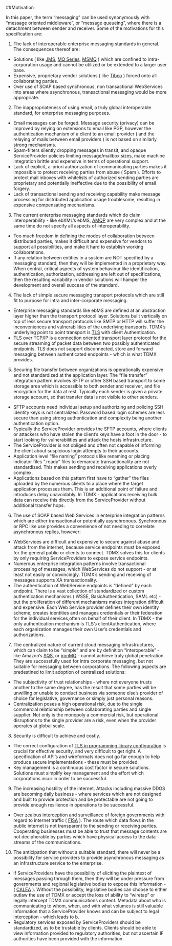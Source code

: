 ##Motivation

In this paper, the term “messaging” can be used synonymously with “message oriented middleware”, or “message queueing”, where there is a detachment between sender and receiver. Some of the motivations for this specification are:

1. The lack of interoperable enterprise messaging standards in general. The consequences thereof are:
  - Solutions ( like [JMS](http://en.wikipedia.org/wiki/Java_Message_Service), [MQ Series](http://en.wikipedia.org/wiki/MQ_Series), [MSMQ](http://en.wikipedia.org/wiki/Microsoft_Message_Queuing) ) which are confined to intra-corporation usage and cannot be utilized or be extended to a larger user base.
  - Expensive, proprietary vendor solutions ( like [Tibco](http://en.wikipedia.org/wiki/Tibco_Software) ) forced onto all collaborating parties.
  - Over use of SOAP based synchronous, non transactional WebServices into areas where asynchronous, transactional messaging would be more appropriate.


2. The inappropriateness of using email, a truly global interoperable standard, for enterprise messaging purposes.
 - Email messages can be forged. Message security (privacy) can be improved by relying on extensions to email like PGP, however the authentication mechanism of a client to an email provider ( and the relaying of mails between email providers ) is not based on similarly strong mechanisms. 
 - Spam-filters silently dropping messages in transit, and opaque ServiceProvider policies limiting message/mailbox sizes, make machine integration brittle and expensive in terms of operational support.
 - Lack of explicit, a-priori authorization of communicating parties makes it impossible to protect receiving parties from abuse ( Spam ).  Efforts to protect mail inboxes with whitelists of authorized sending parties are proprietary and potentially ineffective due to the possibility of email forgery.
 - Lack of transactional sending and receiving capability make message processing for distributed application usage troublesome, resulting in expensive compensating mechanisms.

3. The current enterprise messaging standards which do claim interoperability - like ebXML’s ebMS, [AMQP](http://en.wikipedia.org/wiki/Advanced_Message_Queuing_Protocol) are very complex and at the same time do not specify all aspects of interoperability. 
 - Too much freedom in defining the modes of collaboration between distributed parties, makes it difficult and expensive for vendors to support all possibilities, and make it hard to establish working collaborations.
 - If any relation between entities in a system are NOT specified by a messaging standard, then they will be implemented in a proprietary way. When central, critical aspects of system behaviour like identification, authentication, authorization, addressing are left out of specifications, then the resulting variability in vendor solutions will hamper the development and overall success of the standard.

4. The lack of simple secure messaging transport protocols which are still fit to purpose for intra and inter-corporate messaging.
 - Enterprise messaging standards like ebMS are defined at an abstraction layer higher than the transport protocol layer. Solutions built vertically on top of less secure transport protocols like SMTP or HTTP will suffer the inconveniences and vulnerabilities of the underlying transports. TDMX’s underlying point to point transport is [TLS](http://en.wikipedia.org/wiki/Transport_Layer_Security) with client Authentication. 
 - TLS over TCP/IP is a connection oriented transport layer protocol for the secure streaming of packet data between two possibly authenticated endpoints. TLS does not support disconnected, store and forward messaging between authenticated endpoints - which is what TDMX provides.

5. Securing file transfer between organizations is operationally expensive and not standardized at the application layer. The “file transfer” integration pattern involves SFTP or other SSH based transport to some storage area which is accessible to both sender and receiver, and file encryption for the data at rest. Typically each sender is given a private storage account, so that transfer data is not visible to other senders. 
 - SFTP accounts need individual setup and authorizing and policing SSH identity keys is not centralized. Password based login schemes are less secure than using strong authentication and complexity being another authentication option.
 - Typically the ServiceProvider provides the SFTP accounts, where clients or attackers who have stolen the client’s keys have a foot in the door - to start looking for vulnerabilities and attack the hosts infrastructure. 
 - The ServiceProvider is not obliged and often not capable of informing the client about suspicious login attempts to their accounts.
 - Application level “file naming” protocols like renaming or placing indicator files “.ready” files to demarcate transactionality are not standardized. This makes sending and receiving applications overly complex.
 - Applications based on this pattern first have to “gather” the files uploaded by the numerous clients to a place where the target application processes them. This is an additional point of failure and introduces delay unavoidably. In TDMX - applications receiving bulk data can receive this directly from the ServiceProvider without additional transfer hops.

6. The use of SOAP based Web Services in enterprise integration patterns which are either transactional or potentially asynchronous. Synchronous or RPC like use provides a convenience of not needing to correlate asynchronous replies, however:
 - WebServices are difficult and expensive to secure against abuse and attack from the internet, because service endpoints must be exposed for the general public or clients to connect. TDMX solves this for clients by only requiring ServiceProviders to expose service endpoints.
 - Numerous enterprise integration patterns involve transactional processing of messages, which WebServices do not support - or at least not easily or convincingly. TDMX’s sending and receiving of messages supports XA transactionality.
 - The authentication of WebService endpoints is “defined” by each endpoint. There is a vast collection of standardized or custom authentication mechanisms ( WSSE, BasicAuthentication, SAML etc) - but the proliferation of different mechanisms makes integration difficult and expensive. Each Web Service provider defines their own identity scheme, creates identities and manages credentials or their federation for the individual services,often on behalf of their client. In TDMX - the only authentication mechanism is TLS’s clientAuthentication, where each organization manages their own User’s credentials and authorizations.  

7. The centralized nature of current cloud messaging infrastructures, which can claim to be “simple” and are by definition “interoperable” - like Amazon’s [SQS](http://aws.amazon.com/sqs/), or [ironMQ](http://www.iron.io/mq) - cannot achieve truly global penetration. They are successfully used for intra corporate messaging, but not suitable for messaging between corporations. The following aspects are predestined to limit adoption of centralized solutions: 
 - The subjectivity of trust relationships - where not everyone trusts another to the same degree, has the result that some parties will be unwilling or unable to conduct business via someone else’s provider of choice for legislative, governance or simply just personal reasons.
 - Centralization poses a high operational risk, due to the single commercial relationship between collaborating parties and single supplier. Not only is the monopoly a commercial risk, but operational disruptions to the single provider are a risk, even when the provider operates at global scale.  

8. Security is difficult to achieve and costly.
 - The correct configuration of [TLS in programming library configuration](http://www.cs.utexas.edu/~shmat/shmat_ccs12.pdf) is crucial for effective security, and very difficult to get right. A specification of API’s and wireformats does not go far enough to help produce secure implementations - these must be provided.
 - Key management is a continuous cost factor in secure solutions. Solutions must simplify key management and the effort which corporations incur in order to be successful.

9. The increasing hostility of the internet. Attacks including massive DDOS are becoming daily business - where services which are not designed and built to provide protection and be protectable are not going to provide enough resilience in operations to be successful. 
 - Over zealous interception and surveillance of foreign governments with regard to internet traffic ( [FISA](http://en.wikipedia.org/wiki/Foreign_Intelligence_Surveillance_Act) ). The route which data flows in the public internet is not transparent to the sending or receiving parties. Cooperating businesses must be able to trust that message contents are not decipherable by parties which have physical access to the data streams of the communications.

10. The anticipation that without a suitable standard, there will never be a possibility for service providers to provide asynchronous messaging as an infrastructure service to the enterprise.
 - if ServiceProviders have the possibility of eliciting the plaintext of messages passing through them, then they will be under pressure from governments and regional legislative bodies to expose this information -( [CALEA](http://en.wikipedia.org/wiki/Communications_Assistance_for_Law_Enforcement_Act) ). Without the possibility, legislative bodies can choose to either outlaw the use of TDMX or accept the loss of ability to “wiretap” or legally intercept TDMX communications content. Metadata about who is communicating to whom, when, and with what volumes is still valuable information that a ServiceProvider knows and can be subject to legal interception - which leads to b.
 - Regulatory services exposed by ServiceProviders should be standardized, as to be trustable by clients. Clients should be able to view information provided to regulatory authorities, but not ascertain IF authorities have been provided with the information.

